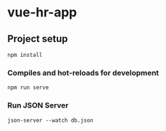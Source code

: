 # vue-hr-app

## Project setup
```
npm install
```

### Compiles and hot-reloads for development
```
npm run serve
```

### Run JSON Server
```
json-server --watch db.json
```
